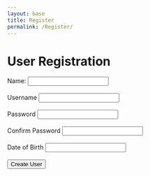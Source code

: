 ```yaml
---
layout: base
title: Register
permalink: /Register/
--- 
```


<html lang="en">
    <title>User Registration</title>
    <div class="purple-form">
        <h1>User Registration</h1>
        <form id="registrationForm">
            <label for="name">Name:</label>
            <input type="text" id="name" name="name" required><br><br>     
            <label for="uid">Username</label>  
            <input type="text" id="uid" name="uid" required><br><br>
            <label for="password">Password</label> 
            <input type="password" id="password" name="password" required><br><br>
            <label for="confirmPassword">Confirm Password</label> 
            <input type="password" id="confirmPassword" name="confirmPassword" required><br><br>
            <label for="dob">Date of Birth</label>
            <input type="text" id="dob" name="dob" required><br><br>
            <input type="submit" value="Create User">
        </form>
    </div>
    <script>
        document.getElementById('registrationForm').addEventListener('submit', function(event) {
            event.preventDefault(); // Prevent form submission
            const name = document.getElementById('name').value;// DEFINE VALUES
            const uid =  document.getElementById('uid').value;
            const password = document.getElementById('password').value;
            const confirmPassword = document.getElementById('confirmPassword').value;
            const dob = document.getElementById('dob').value;
            if (password !== confirmPassword) {
                alert("Passwords do not match");
                return;
            }
            const formData = {
                "name": name,
                "uid": uid,
                "password": password,
                "dob": dob
                // Add other form fields as needed
            };            
            fetch('http://127.0.0.1:8086/api/users/create', {
                method: 'POST',
                headers: {
                    'Content-Type': 'application/json'
                },
                body: JSON.stringify(formData)
            })
             .then(response => {
                 if (response.ok) {
                    window.location.href = 'https://jplip.github.io/self-care-front/login/'; // Redirect upon successful user creation
                } else {
                    console.error('User creation failed');
                    alert("User Creation failed. Try again.");
                }
            })
            .catch(error => {
                console.error('Error:', error);
            });
        });
    </script>
</html>
